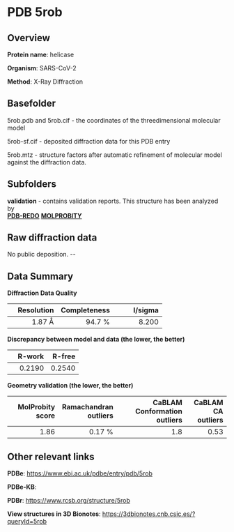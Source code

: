 # PDB 5rob

## Overview

**Protein name**: helicase

**Organism**: SARS-CoV-2

**Method**: X-Ray Diffraction



## Basefolder

5rob.pdb and 5rob.cif - the coordinates of the threedimensional molecular model

5rob-sf.cif - deposited diffraction data for this PDB entry

5rob.mtz - structure factors after automatic refinement of molecular model against the diffraction data.

## Subfolders





**validation** - contains validation reports. This structure has been analyzed by <br> [**PDB-REDO**](https://github.com/thorn-lab/coronavirus_structural_task_force/tree/master/pdb/helicase/SARS-CoV-2/5rob/validation/pdb-redo) [**MOLPROBITY**](https://github.com/thorn-lab/coronavirus_structural_task_force/tree/master/pdb/helicase/SARS-CoV-2/5rob/validation/molprobity)    



## Raw diffraction data

No public deposition. --<br> 

## Data Summary
**Diffraction Data Quality**

|   | Resolution | Completeness| I/sigma |
|---|-------------:|----------------:|--------------:|
|   |1.87 Å|94.7  %|<img width=50/>8.200|

**Discrepancy between model and data (the lower, the better)**

|   | **R-work**| **R-free**   
|---|-------------:|----------------:|           
||  0.2190|  0.2540|

**Geometry validation (the lower, the better)**

|   |**MolProbity<br>score**| **Ramachandran<br>outliers** | **CaBLAM<br>Conformation outliers** | **CaBLAM<br>CA outliers** |
|---|-------------:|----------------:|----------------:|----------------:|
||  1.86|  0.17 %|1.8|0.53|

 

 



## Other relevant links 
**PDBe**:  https://www.ebi.ac.uk/pdbe/entry/pdb/5rob

**PDBe-KB**:  
 
**PDBr**: https://www.rcsb.org/structure/5rob 

**View structures in 3D Bionotes**: https://3dbionotes.cnb.csic.es/?queryId=5rob

